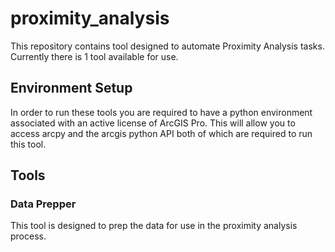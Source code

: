 # proximity_analysis

This repository contains tool designed to automate Proximity Analysis tasks. Currently there is 1 tool available for use.

## Environment Setup

In order to run these tools you are required to have a python environment associated with an active license of ArcGIS Pro.
This will allow you to access arcpy and the arcgis python API both of which are required to run this tool. 

## Tools

### Data Prepper

This tool is designed to prep the data for use in the proximity analysis process.
